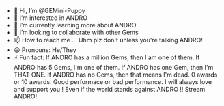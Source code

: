 - 👋 Hi, I’m @GEMini-Puppy
- 👀 I’m interested in ANDRO
- 🌱 I’m currently learning more about ANDRO
- 💞️ I’m looking to collaborate with other Gems
- 📫 How to reach me ... Uhm plz don't unless you're talking ANDRO!
- 😄 Pronouns: He/They
- ⚡ Fun fact: If ANDRO has a million Gems, then I am one of them. If ANDRO has 5 Gems, I'm one of them. If ANDRO has one Gem, then I'm THAT ONE. If ANDRO has no Gems, then that means I'm dead. 0 awards or 10 awards. Good performace or bad performance. I will always love and support you ! Even if the world stands against ANDRO !! Stream ANDRO!
<!---
GEMini-Puppy/GEMini-Puppy is a ✨ special ✨ repository because its `README.md` (this file) appears on your GitHub profile.
You can click the Preview link to take a look at your changes.
--->
